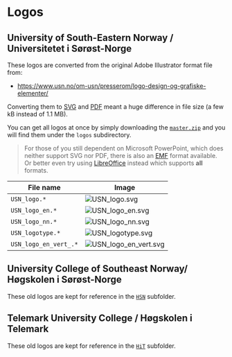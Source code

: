 # Logos

## University of South-Eastern Norway / Universitetet i Sørøst-Norge

These logos are converted from the original Adobe Illustrator format file from:

* https://www.usn.no/om-usn/presserom/logo-design-og-grafiske-elementer/

Converting them to [SVG](https://en.wikipedia.org/wiki/Scalable_Vector_Graphics)
and [PDF](https://en.wikipedia.org/wiki/Portable_Document_Format) meant a huge
difference in file size (a few kB instead of 1.1 MB).

You can get all logos at once by simply downloading the [`master.zip`](../../../archive/master.zip) and you will find them
under the `logos` subdirectory.

> For those of you still dependent on Microsoft PowerPoint, which does neither support SVG nor PDF, there is also an [EMF](https://en.wikipedia.org/wiki/Windows_Metafile#Variants) format available. Or better even try using [LibreOffice](https://www.libreoffice.org/) instead which supports **all** formats.

File name              | Image
-----------------------|---------------------------------------------------------------------------------------------
`USN_logo.*`           | ![USN_logo.svg](https://cdn.jsdelivr.net/gh/dietmarw/USN-LaTeX/logos/USN_logo.svg)
`USN_logo_en.*`        | ![USN_logo_en.svg](https://cdn.jsdelivr.net/gh/dietmarw/USN-LaTeX/logos/USN_logo_en.svg)
`USN_logo_nn.*`        | ![USN_logo_nn.svg](https://cdn.jsdelivr.net/gh/dietmarw/USN-LaTeX/logos/USN_logo_nn.svg)
`USN_logotype.*`       | ![USN_logotype.svg](https://cdn.jsdelivr.net/gh/dietmarw/USN-LaTeX/logos/USN_logotype.svg)
`USN_logo_en_vert_.*` | ![USN_logo_en_vert.svg](https://cdn.jsdelivr.net/gh/dietmarw/USN-LaTeX/master/logos/USN_logo_en_vert.svg)


## University College of Southeast Norway/ Høgskolen i Sørøst-Norge

These old logos are kept for reference in the [`HSN`](HSN) subfolder.

## Telemark University College / Høgskolen i Telemark

These old logos are kept for reference in the [`HiT`](HiT) subfolder.
